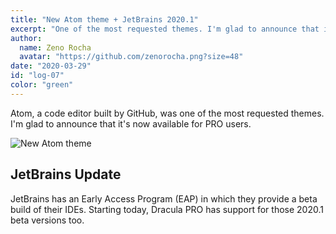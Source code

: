 ```yaml
---
title: "New Atom theme + JetBrains 2020.1"
excerpt: "One of the most requested themes. I'm glad to announce that it's now available for PRO users."
author:
  name: Zeno Rocha
  avatar: "https://github.com/zenorocha.png?size=48"
date: "2020-03-29"
id: "log-07"
color: "green"
---
```


Atom, a code editor built by GitHub, was one of the most requested themes. I'm glad to announce that it's now available for PRO users.

![New Atom theme](/static/img/logs/new-atom-theme-jetbrains-2020-1-a.png)

## JetBrains Update

JetBrains has an Early Access Program (EAP) in which they provide a beta build of their IDEs. Starting today, Dracula PRO has support for those 2020.1 beta versions too.
